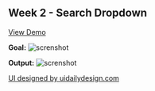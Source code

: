## Week 2 - Search Dropdown

[View Demo](https://jenniferricardo.com/week-2-search-dropdown-vanilla-frontend-challenge/)

**Goal:**
![screnshot](https://drive.google.com/uc?export=download&id=1HwMLATwjJlWV1KpJaM9mgwC4E01DzFUc)

**Output:**
![screnshot](https://drive.google.com/uc?export=download&id=1firq0jsMAoipzqjAYMmBCcBLWZutDiFP)


[UI designed by uidailydesign.com](https://www.uidesigndaily.com/posts/figma-search-dropdown-day-1513)


